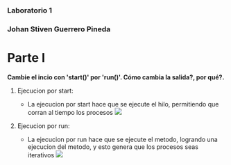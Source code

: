 ### Laboratorio 1
### Johan Stiven Guerrero Pineda


# Parte I

**Cambie el incio con 'start()' por 'run()'. Cómo cambia la salida?, por qué?.**

1. Ejecucion por start:
	- La ejecucion por start hace que se ejecute el hilo, permitiendo que corran al tiempo los procesos
		![](img/EjecucionStart.png)

2. Ejecucion por run:
	- La ejecucion por run hace que se ejecute el metodo, logrando una ejecucion del metodo, y esto genera que los procesos seas iterativos
		  ![](img/EjecucionRun.png)